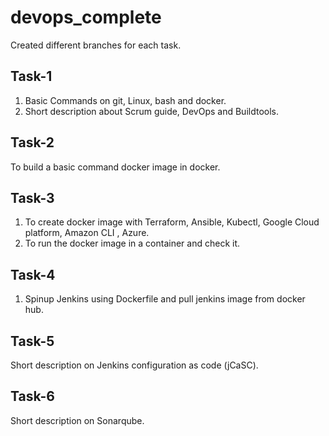 # devops_complete

Created different branches for each task.

## Task-1
1. Basic Commands on git, Linux, bash and docker.
2. Short description about Scrum guide, DevOps and Buildtools.

## Task-2
To build a basic command docker image in docker.

## Task-3
1. To create docker image with Terraform, Ansible, Kubectl, Google Cloud platform, Amazon CLI , Azure.
2. To run the docker image in a container and check it.

## Task-4
1. Spinup Jenkins using Dockerfile and pull jenkins image from docker hub.

## Task-5
Short description on Jenkins configuration as code (jCaSC).

## Task-6
Short description on Sonarqube.

## Task-7
Short description on Hashicorp Vault and Hashicorp Terraform.
